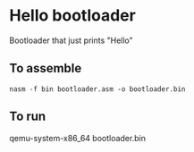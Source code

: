 # Hello bootloader
Bootloader that just prints "Hello"

## To assemble
`nasm -f bin bootloader.asm -o bootloader.bin`

## To run
qemu-system-x86_64 bootloader.bin 
